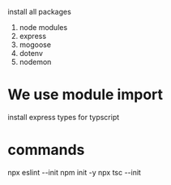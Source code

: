 install all packages

1. node modules
2. express
3. mogoose
4. dotenv
5. nodemon

# We use module import

install express types for typscript

# commands

npx eslint --init
npm init -y
npx tsc --init
